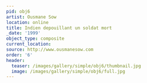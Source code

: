 ```yaml
---
pid: obj6
artist: Ousmane Sow
location: online
title: Indien depouillant un soldat mort
_date: '1999'
object_type: composite
current_location:
source: http://www.ousmanesow.com
order: '6'
header:
  teaser: /images/gallery/simple/obj6/thumbnail.jpg
  image: /images/gallery/simple/obj6/full.jpg
---
```

